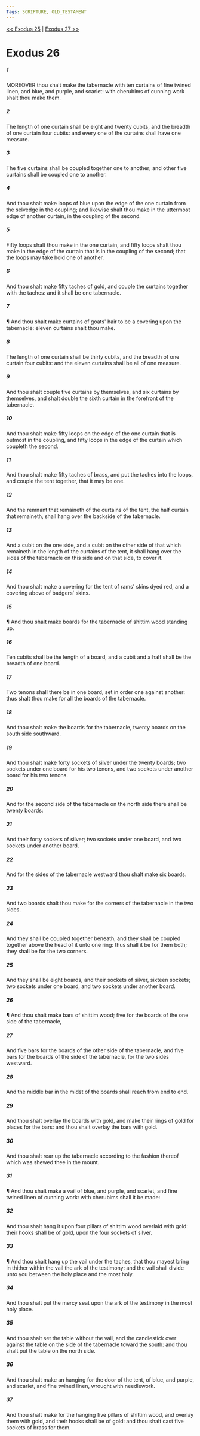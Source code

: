 ```yaml
---
Tags: SCRIPTURE, OLD_TESTAMENT
---
```


[<< Exodus 25](OLD_TESTAMENT/02_Exodus/Exodus_25.md) | [Exodus 27 >>](OLD_TESTAMENT/02_Exodus/Exodus_27.md)

# Exodus 26

##### 1
 MOREOVER thou shalt make the tabernacle with ten curtains of fine twined linen, and blue, and purple, and scarlet: with cherubims of cunning work shalt thou make them.
##### 2
 The length of one curtain shall be eight and twenty cubits, and the breadth of one curtain four cubits: and every one of the curtains shall have one measure.
##### 3
 The five curtains shall be coupled together one to another; and other five curtains shall be coupled one to another.
##### 4
 And thou shalt make loops of blue upon the edge of the one curtain from the selvedge in the coupling; and likewise shalt thou make in the uttermost edge of another curtain, in the coupling of the second.
##### 5
 Fifty loops shalt thou make in the one curtain, and fifty loops shalt thou make in the edge of the curtain that is in the coupling of the second; that the loops may take hold one of another.
##### 6
 And thou shalt make fifty taches of gold, and couple the curtains together with the taches: and it shall be one tabernacle.
##### 7
 ¶ And thou shalt make curtains of goats' hair to be a covering upon the tabernacle: eleven curtains shalt thou make.
##### 8
 The length of one curtain shall be thirty cubits, and the breadth of one curtain four cubits: and the eleven curtains shall be all of one measure.
##### 9
 And thou shalt couple five curtains by themselves, and six curtains by themselves, and shalt double the sixth curtain in the forefront of the tabernacle.
##### 10
 And thou shalt make fifty loops on the edge of the one curtain that is outmost in the coupling, and fifty loops in the edge of the curtain which coupleth the second.
##### 11
 And thou shalt make fifty taches of brass, and put the taches into the loops, and couple the tent together, that it may be one.
##### 12
 And the remnant that remaineth of the curtains of the tent, the half curtain that remaineth, shall hang over the backside of the tabernacle.
##### 13
 And a cubit on the one side, and a cubit on the other side of that which remaineth in the length of the curtains of the tent, it shall hang over the sides of the tabernacle on this side and on that side, to cover it.
##### 14
 And thou shalt make a covering for the tent of rams' skins dyed red, and a covering above of badgers' skins.
##### 15
 ¶ And thou shalt make boards for the tabernacle of shittim wood standing up.
##### 16
 Ten cubits shall be the length of a board, and a cubit and a half shall be the breadth of one board.
##### 17
 Two tenons shall there be in one board, set in order one against another: thus shalt thou make for all the boards of the tabernacle.
##### 18
 And thou shalt make the boards for the tabernacle, twenty boards on the south side southward.
##### 19
 And thou shalt make forty sockets of silver under the twenty boards; two sockets under one board for his two tenons, and two sockets under another board for his two tenons.
##### 20
 And for the second side of the tabernacle on the north side there shall be twenty boards:
##### 21
 And their forty sockets of silver; two sockets under one board, and two sockets under another board.
##### 22
 And for the sides of the tabernacle westward thou shalt make six boards.
##### 23
 And two boards shalt thou make for the corners of the tabernacle in the two sides.
##### 24
 And they shall be coupled together beneath, and they shall be coupled together above the head of it unto one ring: thus shall it be for them both; they shall be for the two corners.
##### 25
 And they shall be eight boards, and their sockets of silver, sixteen sockets; two sockets under one board, and two sockets under another board.
##### 26
 ¶ And thou shalt make bars of shittim wood; five for the boards of the one side of the tabernacle,
##### 27
 And five bars for the boards of the other side of the tabernacle, and five bars for the boards of the side of the tabernacle, for the two sides westward.
##### 28
 And the middle bar in the midst of the boards shall reach from end to end.
##### 29
 And thou shalt overlay the boards with gold, and make their rings of gold for places for the bars: and thou shalt overlay the bars with gold.
##### 30
 And thou shalt rear up the tabernacle according to the fashion thereof which was shewed thee in the mount.
##### 31
 ¶ And thou shalt make a vail of blue, and purple, and scarlet, and fine twined linen of cunning work: with cherubims shall it be made:
##### 32
 And thou shalt hang it upon four pillars of shittim wood overlaid with gold: their hooks shall be of gold, upon the four sockets of silver.
##### 33
 ¶ And thou shalt hang up the vail under the taches, that thou mayest bring in thither within the vail the ark of the testimony: and the vail shall divide unto you between the holy place and the most holy.
##### 34
 And thou shalt put the mercy seat upon the ark of the testimony in the most holy place.
##### 35
 And thou shalt set the table without the vail, and the candlestick over against the table on the side of the tabernacle toward the south: and thou shalt put the table on the north side.
##### 36
 And thou shalt make an hanging for the door of the tent, of blue, and purple, and scarlet, and fine twined linen, wrought with needlework.
##### 37
 And thou shalt make for the hanging five pillars of shittim wood, and overlay them with gold, and their hooks shall be of gold: and thou shalt cast five sockets of brass for them.
